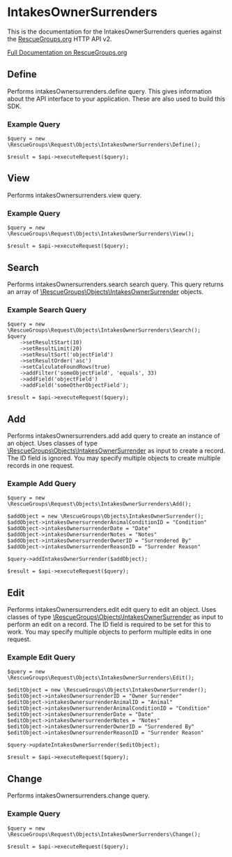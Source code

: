 # IntakesOwnerSurrenders

This is the documentation for the IntakesOwnerSurrenders queries against the [RescueGroups.org](https://www.rescuegroups.org/) HTTP API v2.

[Full Documentation on RescueGroups.org](https://userguide.rescuegroups.org/display/APIDG/Object+definitions#Objectdefinitions-intakesOwnersurrenders)

## Define






Performs intakesOwnersurrenders.define query. This gives information about the API interface to your application. These are also used to build this SDK.

### Example Query

    $query = new \RescueGroups\Request\Objects\IntakesOwnerSurrenders\Define();

    $result = $api->executeRequest($query);


## View







Performs intakesOwnersurrenders.view query.

### Example Query

    $query = new \RescueGroups\Request\Objects\IntakesOwnerSurrenders\View();

    $result = $api->executeRequest($query);


## Search

Performs intakesOwnersurrenders.search search query. This query returns an array of [\RescueGroups\Objects\IntakesOwnerSurrender](../../src/Objects/IntakesOwnerSurrender.php) objects.

### Example Search Query

    $query = new \RescueGroups\Request\Objects\IntakesOwnerSurrenders\Search();
    $query
        ->setResultStart(10)
        ->setResultLimit(20)
        ->setResultSort('objectField')
        ->setResultOrder('asc')
        ->setCalculateFoundRows(true)
        ->addFilter('someObjectField', 'equals', 33)
        ->addField('objectField')
        ->addField('someOtherObjectField');

    $result = $api->executeRequest($query);







## Add




Performs intakesOwnersurrenders.add add query to create an instance of an object. Uses classes of type [\RescueGroups\Objects\IntakesOwnerSurrender](../../src/Objects/IntakesOwnerSurrender.php) as input to create a record. The ID field is ignored. You may specify multiple objects to create multiple records in one request.

### Example Add Query

    $query = new \RescueGroups\Request\Objects\IntakesOwnerSurrenders\Add();

    $addObject = new \RescueGroups\Objects\IntakesOwnerSurrender();
    $addObject->intakesOwnersurrenderAnimalConditionID = "Condition"
    $addObject->intakesOwnersurrenderDate = "Date"
    $addObject->intakesOwnersurrenderNotes = "Notes"
    $addObject->intakesOwnersurrenderOwnerID = "Surrendered By"
    $addObject->intakesOwnersurrenderReasonID = "Surrender Reason"

    $query->addIntakesOwnerSurrender($addObject);

    $result = $api->executeRequest($query);




## Edit



Performs intakesOwnersurrenders.edit edit query to edit an object. Uses classes of type [\RescueGroups\Objects\IntakesOwnerSurrender](../../src/Objects/IntakesOwnerSurrender.php) as input to perform an edit on a record. The ID field is required to be set for this to work. You may specify multiple objects to perform multiple edits in one request.

### Example Edit Query

    $query = new \RescueGroups\Request\Objects\IntakesOwnerSurrenders\Edit();

    $editObject = new \RescueGroups\Objects\IntakesOwnerSurrender();
    $editObject->intakesOwnersurrenderID = "Owner Surrender"
    $editObject->intakesOwnersurrenderAnimalID = "Animal"
    $editObject->intakesOwnersurrenderAnimalConditionID = "Condition"
    $editObject->intakesOwnersurrenderDate = "Date"
    $editObject->intakesOwnersurrenderNotes = "Notes"
    $editObject->intakesOwnersurrenderOwnerID = "Surrendered By"
    $editObject->intakesOwnersurrenderReasonID = "Surrender Reason"

    $query->updateIntakesOwnerSurrender($editObject);

    $result = $api->executeRequest($query);





## Change







Performs intakesOwnersurrenders.change query.

### Example Query

    $query = new \RescueGroups\Request\Objects\IntakesOwnerSurrenders\Change();

    $result = $api->executeRequest($query);


